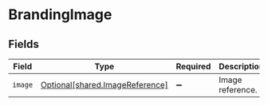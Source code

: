 # BrandingImage


## Fields

| Field                                                                        | Type                                                                         | Required                                                                     | Description                                                                  |
| ---------------------------------------------------------------------------- | ---------------------------------------------------------------------------- | ---------------------------------------------------------------------------- | ---------------------------------------------------------------------------- |
| `image`                                                                      | [Optional[shared.ImageReference]](undefined/models/shared/imagereference.md) | :heavy_minus_sign:                                                           | Image reference.                                                             |